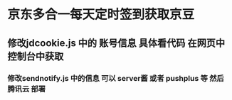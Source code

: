 # 京东多合一每天定时签到获取京豆

## 修改jdcookie.js 中的 账号信息 具体看代码 在网页中控制台中获取

### 修改sendnotify.js 中的信息 可以 server酱 或者 pushplus 等 然后 腾讯云 部署 

